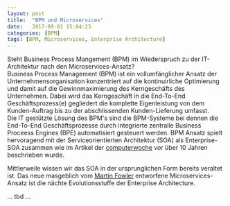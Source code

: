 ```yaml
---
layout: post
title:  "BPM und Microservices"
date:   2017-09-01 15:04:23
categories: [BPM]
tags: [BPM, Microservices, Enterprise Architecture]
---
```

Steht Business Process Mangement (BPM) im Wiederspruch zu der IT-Architektur nach den Microservices-Ansatz?  
Business Process Management (BPM) ist ein vollumfänglicher Ansatz der Unternehmensorganisation konzentriert auf die kontinuirliche Optimierung und damit auf die Gewinnmaximierung des Kerngeschäfts des Unternehmen. Dabei wird das Kerngeschäft in die End-To-End Geschäftsprozess(e) gegliedert die komplette Eigenleistung von dem Kunden-Auftrag bis zu der abschlissenden Kunden-Lieferung umfasst.  
Die IT gestützte Lösung des BPM's sind die BPM-Systeme bei dennen die End-To-End Geschäftsprozesse durch integrierte zentralle Business Proceess Engines (BPE) automatisiert gesteuert werden. BPM Ansatz spielt hervoragend mit der Serviceorientierten Architektur (SOA) als Enterprise-SOA zusammen wie im Artikel der [computerwoche] vor über 10 Jahren beschrieben wurde. 

Mittlerweile wissen wir das SOA in der ursprunglichen Form bereits veraltet ist. Das neue masgeblich vom [Martin Fowler][martinfowler] entworfene Microservices-Ansatz ist die nächte Evolutionsstuffe der Enterprise Architecture.   


... tbd ...

 
[martinfowler]:      https://martinfowler.com/
[computerwoche]:     https://www.computerwoche.de/a/soa-und-bpm-wachsen-zusammen,1219234
